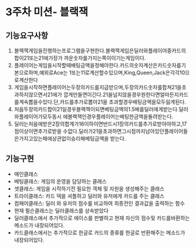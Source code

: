 <h1>3주차 미션- 블랙잭</h1>
<h2>기능요구사항</h2>
<ol>
<li>블랙잭게임을진행하는프로그램을구현한다.블랙잭게임은딜러와플레이어중카드의합이21또는21에가장가 까운숫자를가지는쪽이이기는게임이다.</li>
<li>플레이어는게임을시작할때배팅금액을정해야한다.카드의숫자계산은카드숫자를기본으로하며,예외로Ace는 1또는11로계산할수있으며,King,Queen,Jack은각각10으로계산한다</li>
<li>게임을시작하면플레이어는두장의카드를지급받으며,두장의카드숫자를합쳐21을초과하지않으면서21에가 깝게만들면이긴다.21을넘지않을경우원한다면얼마든지카드를계속뽑을수있다.단,카드를추가로뽑아21을 초과할경우배팅금액을모두잃게된다.</li>
<li>처음두장의카드합이21일경우블랙잭이되면베팅금액의1.5배를딜러에게받는다.딜러와플레이어가모두동시 에블랙잭인경우플레이어는베팅한금액을돌려받는다.</li>
<li>딜러는처음에받은2장의합계가16이하이면반드시1장의카드를추가로받아야하고,17점이상이면추가로받을 수없다.딜러가21을초과하면그시점까지남아있던플레이어들은가지고있는패에상관없이승리해베팅금액을 받는다.</li>
</ol>
<h2>기능구현</h2>
<ul>
<li>매인클래스</li>
<li>베팅클래스: 게임의 운영을 담당하는 클래스</li>
<li>셋클래스: 게임을 시작하기전 필요한 객체 및 자원을 생성해주는 클래스</li>
<li>트라이클래스: 카드 덱을 셔플하고 딜러와 유저에게 카드를 주는 클래스</li>
<li>컴패어클래스: 딜러 와 유저의 점수를 비교하여 최종전인 결과값을 출력하는 함수</li>
<li>현재 펄슨클래스는 딜러클래스를 상속받았다</li>
<li>딜러클래스에서 추가적으로 에이스를 판별하고 현재 자신의 점수및 카드를바환하는 메소드가 내장되어있다.</li>
<li>카드클래스에서는 추가적으로 한글로 카드의 종류를 한글로 반환해주는 메소드가 내장되어있다.</li>
</ul>
